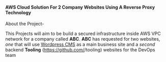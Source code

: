 

#### AWS Cloud Solution For 2 Company Websites Using A Reverse Proxy Technology

About the Project-

This Projects will aim to be build a secured infrastructure inside AWS VPC network for a company called **ABC**. **ABC** has requested for two websites, *one* that will use [Wordpress CMS](https://wordpress.com/) as a main business site and a *second* backend **Tooling** (https://github.com/<your-name>/tooling) websites for the DevOps team
